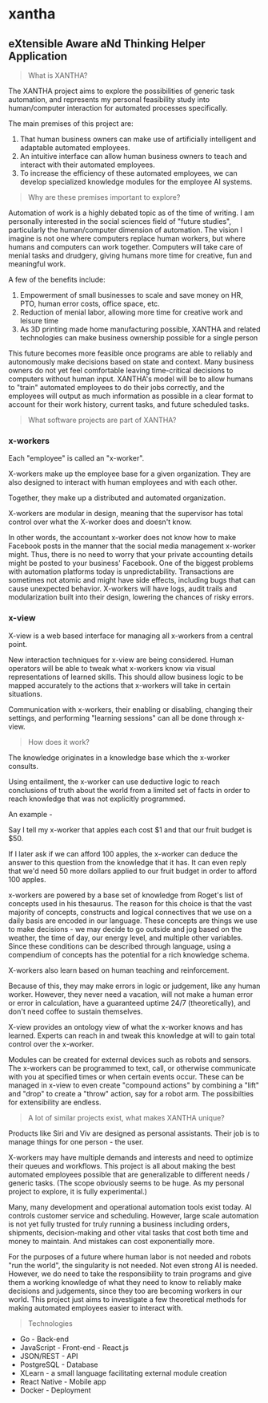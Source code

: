 # xantha
## eXtensible Aware aNd Thinking Helper Application

> What is XANTHA?

The XANTHA project aims to explore the possibilities of generic task automation, and represents my personal feasibility study into human/computer interaction for automated processes specifically.

The main premises of this project are:

1. That human business owners can make use of artificially intelligent and adaptable automated employees.
2. An intuitive interface can allow human business owners to teach and interact with their automated employees.
3. To increase the efficiency of these automated employees, we can develop specialized knowledge modules for the employee AI systems.

> Why are these premises important to explore?

Automation of work is a highly debated topic as of the time of writing. I am personally interested in the social sciences field of "future studies", particularly the human/computer dimension of automation. The vision I imagine is not one where computers replace human workers, but where humans and computers can work together. Computers will take care of menial tasks and drudgery, giving humans more time for creative, fun and meaningful work. 

A few of the benefits include:

1. Empowerment of small businesses to scale and save money on HR, PTO, human error costs, office space, etc.
2. Reduction of menial labor, allowing more time for creative work and leisure time
3. As 3D printing made home manufacturing possible, XANTHA and related technologies can make business ownership possible for a single person

This future becomes more feasible once programs are able to reliably and autonomously make decisions based on state and context. Many business owners do not yet feel comfortable leaving time-critical decisions to computers without human input. XANTHA's model will be to allow humans to "train" automated employees to do their jobs correctly, and the employees will output as much information as possible in a clear format to account for their work history, current tasks, and future scheduled tasks.

> What software projects are part of XANTHA?

### x-workers

Each "employee" is called an "x-worker".

X-workers make up the employee base for a given organization. They are also designed to interact with human employees and with each other.

Together, they make up a distributed and automated organization.

X-workers are modular in design, meaning that the supervisor has total control over what the X-worker does and doesn't know.

In other words, the accountant x-worker does not know how to make Facebook posts in the manner that the social media management x-worker might. Thus, there is no need to worry that your private accounting details might be posted to your business' Facebook. One of the biggest problems with automation platforms today is unpredictability. Transactions are sometimes not atomic and might have side effects, including bugs that can cause unexpected behavior. X-workers will have logs, audit trails and modularization built into their design, lowering the chances of risky errors.

### x-view
X-view is a web based interface for managing all x-workers from a central point.

New interaction techniques for x-view are being considered. Human operators will be able to tweak what x-workers know via visual representations of learned skills. This should allow business logic to be mapped accurately to the actions that x-workers will take in certain situations.

Communication with x-workers, their enabling or disabling, changing their settings, and performing "learning sessions" can all be done through x-view.

> How does it work?

The knowledge originates in a knowledge base which the x-worker consults.

Using entailment, the x-worker can use deductive logic to reach conclusions of truth about the world from a limited set of facts in order to reach knowledge that was not explicitly programmed. 

An example - 

Say I tell my x-worker that apples each cost $1 and that our fruit budget is $50.

If I later ask if we can afford 100 apples, the x-worker can deduce the answer to this question from the knowledge that it has. It can even reply that we'd need 50 more dollars applied to our fruit budget in order to afford 100 apples.

x-workers are powered by a base set of knowledge from Roget's list of concepts used in his thesaurus. The reason for this choice is that the vast majority of concepts, constructs and logical connectives that we use on a daily basis are encoded in our language. These concepts are things we use to make decisions - we may decide to go outside and jog based on the weather, the time of day, our energy level, and multiple other variables. Since these conditions can be described through language, using a compendium of concepts has the potential for a rich knowledge schema.

X-workers also learn based on human teaching and reinforcement.

Because of this, they may make errors in logic or judgement, like any human worker. However, they never need a vacation, will not make a human error or error in calculation, have a guaranteed uptime 24/7 (theoretically), and don't need coffee to sustain themselves.

X-view provides an ontology view of what the x-worker knows and has learned. Experts can reach in and tweak this knowledge at will to gain total control over the x-worker.

Modules can be created for external devices such as robots and sensors. The x-workers can be programmed to text, call, or otherwise communicate with you at specified times or when certain events occur. These can be managed in x-view to even create "compound actions" by combining a "lift" and "drop" to create a "throw" action, say for a robot arm. The possibilties for extensibility are endless.

> A lot of similar projects exist, what makes XANTHA unique?

Products like Siri and Viv are designed as personal assistants. Their job is to manage things for one person - the user. 

X-workers may have multiple demands and interests and need to optimize their queues and workflows. This project is all about making the best automated employees possible that are generalizable to different needs / generic tasks. (The scope obviously seems to be huge. As my personal project to explore, it is fully experimental.)

Many, many development and operational automation tools exist today. AI controls customer service and scheduling. However, large scale automation is not yet fully trusted for truly running a business including orders, shipments, decision-making and other vital tasks that cost both time and money to maintain. And mistakes can cost exponentially more.

For the purposes of a future where human labor is not needed and robots "run the world", the singularity is not needed. Not even strong AI is needed. However, we do need to take the responsibility to train programs and give them a working knowledge of what they need to know to reliably make decisions and judgements, since they too are becoming workers in our world. This project just aims to investigate a few theoretical methods for making automated employees easier to interact with. 

> Technologies

* Go - Back-end
* JavaScript - Front-end - React.js
* JSON/REST - API
* PostgreSQL - Database
* XLearn - a small language facilitating external module creation
* React Native - Mobile app
* Docker - Deployment
